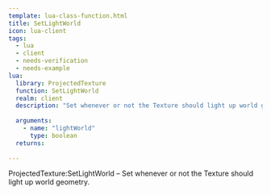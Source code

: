```yaml
---
template: lua-class-function.html
title: SetLightWorld
icon: lua-client
tags:
  - lua
  - client
  - needs-verification
  - needs-example
lua:
  library: ProjectedTexture
  function: SetLightWorld
  realm: client
  description: "Set whenever or not the Texture should light up world geometry."
  
  arguments:
    - name: "lightWorld"
      type: boolean
  returns:
    
---
```


<div class="lua__search__keywords">
ProjectedTexture:SetLightWorld &#x2013; Set whenever or not the Texture should light up world geometry.
</div>
